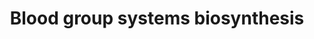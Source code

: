 ---
annotations:
- id: PW:0000355
  parent: regulatory pathway
  type: Pathway Ontology
  value: homeostasis pathway
authors:
- ReactomeTeam
- DeSl
description: The association between blood type and disease has been studied since
  the beginning of the 20th Century (Anstee 2010, Ewald & Sumner 2016). Landsteiner's
  discovery of blood groups in 1900 was based on agglutination patterns of red blood
  cells when blood types from different donors were mixed (Landsteiner 1931, Owen
  2000, Tan & Graham 2013). His work is the basis of routine compatibility testing
  and transfusion practices today. The immune system of patients receiving blood transfusions
  will attack any donor red blood cells that contain antigens that differ from their
  self-antigens. Therefore, matching blood types is essential for safe blood transfusions.
  Landsteiner's classification of the ABO blood groups confirmed that  antigens were
  inherited characteristics. In the 1940s, it was established that the specificity
  of blood group antigens was determined by their unique oligosaccharide structures.
  Since then, exponential advances in technology have resulted in the identification
  of over 300 blood group antigens, classified into more than 35 blood group systems
  by the International Society of Blood Transfusion (ISBT) (Storry et al. 2016).<br><br>Blood
  group antigens comprise either a protein portion or oligosaccharide sequence attached
  on a glycolipid or glycoprotein. The addition of one or more specific sugar molecules
  to this oligosaccharide sequence at specific positions by a variety of glycosyltransferases
  results in the formation of mature blood group antigens. The genes that code for
  glycosytransferases can contain genetic changes that produce antigenic differences,
  resulting in new antigens or loss of expression. Blood group antigens are found
  on red blood cells (RBCs), platelets, leukocytes, and plasma proteins and also exist
  in soluble form in bodily secretions such as breast milk, seminal fluid, saliva,
  sweat, gastric secretions and urine. Blood groups are implicated in many diseases
  such as those related to malignancy (Rummel & Ellsworth 2016), the cardiovascular
  system (Liumbruno & Franchini 2013), metabolism (Meo et al. 2016, Ewald & Sumner
  2016) and infection (Rios & Bianco 2000, McCullough 2014). The most important and
  best-studied blood groups are the ABO, Lewis and Rhesus systems. The biosynthesis
  of the antigens in these systems is described in this section.  View original pathway
  at [http://www.reactome.org/PathwayBrowser/#DIAGRAM=9033658 Reactome].
last-edited: 2021-01-25
organisms:
- Homo sapiens
redirect_from:
- /index.php/Pathway:WP4997
- /instance/WP4997
revision: null
schema-jsonld:
- '@context': https://schema.org/
  '@id': https://wikipathways.github.io/pathways/WP4997.html
  '@type': Dataset
  creator:
    '@type': Organization
    name: WikiPathways
  description: The association between blood type and disease has been studied since
    the beginning of the 20th Century (Anstee 2010, Ewald & Sumner 2016). Landsteiner's
    discovery of blood groups in 1900 was based on agglutination patterns of red blood
    cells when blood types from different donors were mixed (Landsteiner 1931, Owen
    2000, Tan & Graham 2013). His work is the basis of routine compatibility testing
    and transfusion practices today. The immune system of patients receiving blood
    transfusions will attack any donor red blood cells that contain antigens that
    differ from their self-antigens. Therefore, matching blood types is essential
    for safe blood transfusions. Landsteiner's classification of the ABO blood groups
    confirmed that  antigens were inherited characteristics. In the 1940s, it was
    established that the specificity of blood group antigens was determined by their
    unique oligosaccharide structures. Since then, exponential advances in technology
    have resulted in the identification of over 300 blood group antigens, classified
    into more than 35 blood group systems by the International Society of Blood Transfusion
    (ISBT) (Storry et al. 2016).<br><br>Blood group antigens comprise either a protein
    portion or oligosaccharide sequence attached on a glycolipid or glycoprotein.
    The addition of one or more specific sugar molecules to this oligosaccharide sequence
    at specific positions by a variety of glycosyltransferases results in the formation
    of mature blood group antigens. The genes that code for glycosytransferases can
    contain genetic changes that produce antigenic differences, resulting in new antigens
    or loss of expression. Blood group antigens are found on red blood cells (RBCs),
    platelets, leukocytes, and plasma proteins and also exist in soluble form in bodily
    secretions such as breast milk, seminal fluid, saliva, sweat, gastric secretions
    and urine. Blood groups are implicated in many diseases such as those related
    to malignancy (Rummel & Ellsworth 2016), the cardiovascular system (Liumbruno
    & Franchini 2013), metabolism (Meo et al. 2016, Ewald & Sumner 2016) and infection
    (Rios & Bianco 2000, McCullough 2014). The most important and best-studied blood
    groups are the ABO, Lewis and Rhesus systems. The biosynthesis of the antigens
    in these systems is described in this section.  View original pathway at [http://www.reactome.org/PathwayBrowser/#DIAGRAM=9033658
    Reactome].
  keywords:
  - A antigen-RBC
  - A antigen-sec
  - 'ABO-A '
  - ABO-A:Mn2+
  - 'ABO-B '
  - ABO-B:Mn2+
  - B antigen-RBC
  - B antigen-sec
  - 'B3GALT1 '
  - 'B3GALT2 '
  - 'B3GALT4 '
  - 'B3GALT5 '
  - B3GALTs
  - B4GALNT2
  - CMP
  - CMP-Neu5Ac
  - FUT1
  - 'FUT10 '
  - 'FUT11 '
  - FUT2
  - FUT3
  - 'FUT3 '
  - FUT3,5,6,7
  - 'FUT4 '
  - FUT4,5,9(10,11)
  - 'FUT5 '
  - 'FUT6 '
  - 'FUT7 '
  - 'FUT9 '
  - GDP
  - GDP-Fuc
  - GlcNAc-Î²1,3-Gal-R
  - H antigen-RBC
  - H antigen-sec
  - LeA
  - 'LeA '
  - LeB
  - 'LeB '
  - LeX
  - 'LeX '
  - LeY
  - 'LeY '
  - Lewis antigens
  - 'Mn2+ '
  - PALM-C-Rhesus D
  - RHCE gene
  - RHD gene
  - Rhesus C/E protein
  - ST3GAL3
  - 'ST3GAL3 '
  - ST3GAL3,4,6
  - 'ST3GAL4 '
  - 'ST3GAL6 '
  - ST6GALNAC6
  - Sda
  - 'Sda '
  - Type 1 DSGG
  - Type 1 MSGG
  - Type 1 chain
  - Type 2 MSGG
  - Type 2 chain
  - UDP
  - UDP-Gal
  - UDP-GalNAc
  - dsLeA
  - 'dsLeA '
  - protein
  - 'sABO-A '
  - sABO-A:Mn2+
  - 'sABO-B '
  - sABO-B:Mn2+
  - sLeA
  - 'sLeA '
  - sLeX
  - 'sLeX '
  license: CC0
  name: Blood group systems biosynthesis
seo: CreativeWork
title: Blood group systems biosynthesis
wpid: WP4997
---